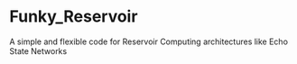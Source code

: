 # Funky_Reservoir
A simple and flexible code for Reservoir Computing architectures like Echo State Networks
